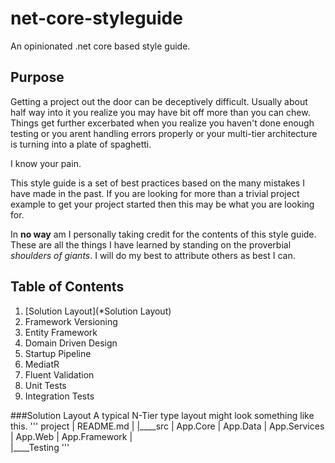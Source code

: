 # net-core-styleguide
An opinionated .net core based style guide.
## Purpose
Getting a project out the door can be deceptively difficult.  Usually about half way into it you realize you may have bit off more than you can chew.  Things get further excerbated when you realize you haven't done enough testing or you arent handling errors properly or your multi-tier architecture is turning into a plate of spaghetti.

I know your pain.

This style guide is a set of best practices based on the many mistakes I have made in the past.  If you are looking for more than a trivial project example to get your project started then this may be what you are looking for.

In **no way** am I personally taking credit for the contents of this style guide. These are all the things I have learned by standing on the proverbial *shoulders of giants*.  I will do my best to attribute others as best I can.
## Table of Contents
1. [Solution Layout](*Solution Layout)
2. Framework Versioning
3. Entity Framework
4. Domain Driven Design
5. Startup Pipeline
6. MediatR
7. Fluent Validation
8. Unit Tests
9. Integration Tests

###Solution Layout
A typical N-Tier type layout might look something like this.
'''
project
|    README.md
|
|____src
     |    App.Core
     |    App.Data
     |    App.Services
     |    App.Web
     |    App.Framework
     |    
     |____Testing
'''
